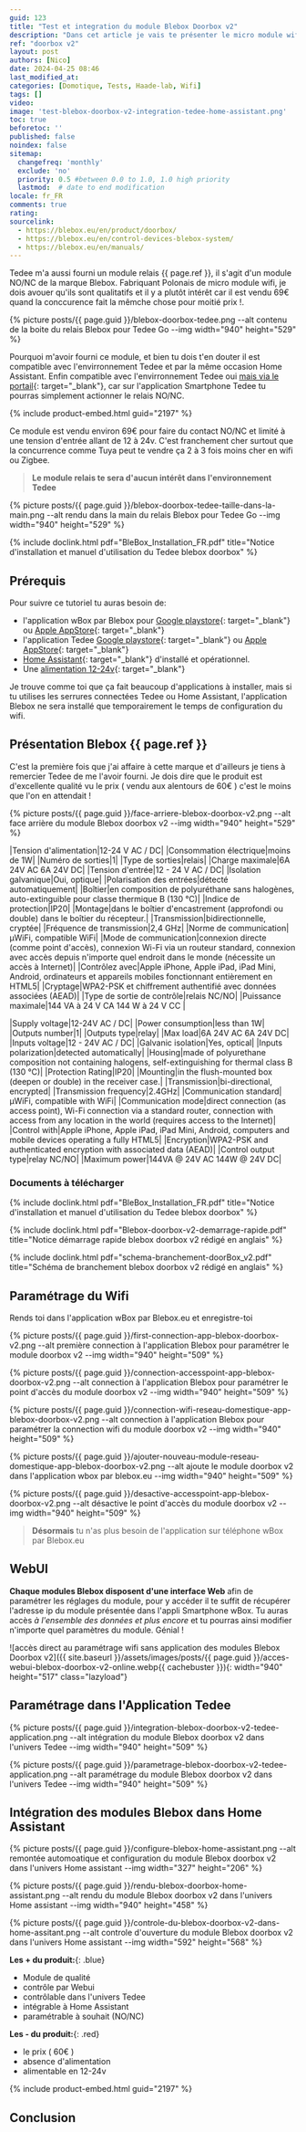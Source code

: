 ```yaml
---
guid: 123
title: "Test et integration du module Blebox Doorbox v2"
description: "Dans cet article je vais te présenter le micro module wifi doorbox v2 de Blebox NO/NC pour porte de garage, portail ainsi que l'intégration dans l'application Tedee et Home Assistant"
ref: "doorbox v2"
layout: post
authors: [Nico]
date: 2024-04-25 08:46
last_modified_at: 
categories: [Domotique, Tests, Haade-lab, Wifi]
tags: []
video: 
image: 'test-blebox-doorbox-v2-integration-tedee-home-assistant.png'
toc: true
beforetoc: ''
published: false
noindex: false
sitemap:
  changefreq: 'monthly'
  exclude: 'no'
  priority: 0.5 #between 0.0 to 1.0, 1.0 high priority
  lastmod:  # date to end modification
locale: fr_FR
comments: true
rating:  
sourcelink:
  - https://blebox.eu/en/product/doorbox/
  - https://blebox.eu/en/control-devices-blebox-system/
  - https://blebox.eu/en/manuals/
---
```


Tedee m'a aussi fourni un module relais {{ page.ref }}, il s'agit d'un module NO/NC de la marque Blebox. Fabriquant Polonais de micro module wifi, je dois avouer qu'ils sont qualitatifs et il y a plutôt intérêt car il est vendu 69€ quand la conccurence fait la mêmche chose pour moitié prix !.

{% picture posts/{{ page.guid }}/blebox-doorbox-tedee.png --alt contenu de la boite du relais Blebox pour Tedee Go --img width="940" height="529" %}

Pourquoi m'avoir fourni ce module, et bien tu dois t'en douter il est compatible avec l'envirronnement Tedee et par la même occasion Home Assistant. Enfin compatible avec l'envirronnement Tedee oui [mais via le portail](https://portal.tedee.com/){: target="_blank"}, car sur l'application Smartphone Tedee tu pourras simplement actionner le relais NO/NC.

{% include product-embed.html guid="2197" %}

Ce module est vendu environ 69€ pour faire du contact NO/NC et limité à une tension d'entrée allant de 12 à 24v. C'est franchement cher surtout que la concurrence comme Tuya peut te vendre ça 2 à 3 fois moins cher en wifi ou Zigbee.

> **Le module relais te sera d'aucun intérêt dans l'environnement Tedee**

{% picture posts/{{ page.guid }}/blebox-doorbox-tedee-taille-dans-la-main.png --alt rendu dans la main du relais Blebox pour Tedee Go --img width="940" height="529" %}

{% include doclink.html pdf="BleBox_Installation_FR.pdf" title="Notice d'installation et manuel d'utilisation du Tedee blebox doorbox" %}

## Prérequis

Pour suivre ce tutoriel tu auras besoin de:
- l'application wBox par Blebox pour [Google playstore](https://play.google.com/store/apps/details?id=eu.blebox.wBox&hl=en_US){: target="_blank"} ou [Apple AppStore](https://apps.apple.com/fr/app/wbox-by-blebox-eu/id1000135997){: target="_blank"}
- l'application Tedee [Google playstore](https://play.google.com/store/apps/details?id=tedee.mobile&hl=fr&gl=US){: target="_blank"} ou [Apple AppStore](https://apps.apple.com/fr/app/tedee/id1481874162){: target="_blank"}
- [Home Assistant](https://www.home-assistant.io/){: target="_blank"} d'installé et opérationnel.
- Une [alimentation 12-24v](https://s.click.aliexpress.com/e/_DEmnuCJ){: target="_blank"}

Je trouve comme toi que ça fait beaucoup d'applications à installer, mais si tu utilises les serrures connectées Tedee ou Home Assistant, l'application Blebox ne sera installé que temporairement le temps de configuration du wifi.

## Présentation Blebox {{ page.ref }}

C'est la première fois que j'ai affaire à cette marque et d'ailleurs je tiens à remercier Tedee de me l'avoir fourni. Je dois dire que le produit est d'excellente qualité vu le prix ( vendu aux alentours de 60€ ) c'est le moins que l'on en attendait !

{% picture posts/{{ page.guid }}/face-arriere-blebox-doorbox-v2.png --alt face arrière du module Blebox doorbox v2 --img width="940" height="529" %}

|Tension d'alimentation|12-24 V AC / DC|
|Consommation électrique|moins de 1W|
|Numéro de sorties|1|
|Type de sorties|relais|
|Charge maximale|6A 24V AC 6A 24V DC|
|Tension d'entrée|12 - 24 V AC / DC|
|Isolation galvanique|Oui, optique|
|Polarisation des entrées|détecté automatiquement|
|Boîtier|en composition de polyuréthane sans halogènes, auto-extinguible pour classe thermique B (130 °C)|
|Indice de protection|IP20|
|Montage|dans le boîtier d'encastrement (approfondi ou double) dans le boîtier du récepteur.|
|Transmission|bidirectionnelle, cryptée|
|Fréquence de transmission|2,4 GHz|
|Norme de communication|μWiFi, compatible WiFi|
|Mode de communication|connexion directe (comme point d'accès), connexion Wi-Fi via un routeur standard, connexion avec accès depuis n'importe quel endroit dans le monde (nécessite un accès à Internet)|
|Contrôlez avec|Apple iPhone, Apple iPad, iPad Mini, Android, ordinateurs et appareils mobiles fonctionnant entièrement en HTML5|
|Cryptage|WPA2-PSK et chiffrement authentifié avec données associées (AEAD)|
|Type de sortie de contrôle|relais NC/NO|
|Puissance maximale|144 VA à 24 V CA 144 W à 24 V CC |

|Supply voltage|12-24V AC / DC|
|Power consumption|less than 1W|
|Outputs number|1|
|Outputs type|relay|
|Max load|6A 24V AC 6A 24V DC|
|Inputs voltage|12 - 24V AC / DC|
|Galvanic isolation|Yes, optical|
|Inputs polarization|detected automatically|
|Housing|made of polyurethane composition not containing halogens, self-extinguishing for thermal class B (130 °C)|
|Protection Rating|IP20|
|Mounting|in the flush-mounted box (deepen or double) in the receiver case.|
|Transmission|bi-directional, encrypted|
|Transmission frequency|2.4GHz|
|Communication standard|μWiFi, compatible with WiFi|
|Communication mode|direct connection (as access point), Wi-Fi connection via a standard router, connection with access from any location in the world (requires access to the Internet)|
|Control with|Apple iPhone, Apple iPad, iPad Mini, Android, computers and mobile devices operating a fully HTML5|
|Encryption|WPA2-PSK and authenticated encryption with associated data (AEAD)|
|Control output type|relay NC/NO|
|Maximum power|144VA @ 24V AC 144W @ 24V DC|

### Documents à télécharger

{% include doclink.html pdf="BleBox_Installation_FR.pdf" title="Notice d'installation et manuel d'utilisation du Tedee blebox doorbox" %}

{% include doclink.html pdf="Blebox-doorbox-v2-demarrage-rapide.pdf" title="Notice démarrage rapide blebox doorbox v2 rédigé en anglais" %}

{% include doclink.html pdf="schema-branchement-doorBox_v2.pdf" title="Schéma de branchement blebox doorbox v2 rédigé en anglais" %}

## Paramétrage du Wifi

Rends toi dans l'application wBox par Blebox.eu et enregistre-toi 

{% picture posts/{{ page.guid }}/first-connection-app-blebox-doorbox-v2.png --alt première connection à l'application Blebox pour paramétrer le module doorbox v2 --img width="940" height="509" %}

{% picture posts/{{ page.guid }}/connection-accesspoint-app-blebox-doorbox-v2.png --alt connection à l'application Blebox pour paramétrer le point d'accès du module doorbox v2 --img width="940" height="509" %}

{% picture posts/{{ page.guid }}/connection-wifi-reseau-domestique-app-blebox-doorbox-v2.png --alt connection à l'application Blebox pour paramétrer la connection wifi du module doorbox v2 --img width="940" height="509" %}

{% picture posts/{{ page.guid }}/ajouter-nouveau-module-reseau-domestique-app-blebox-doorbox-v2.png --alt ajoute le module doorbox v2 dans l'application wbox par blebox.eu --img width="940" height="509" %}

{% picture posts/{{ page.guid }}/desactive-accesspoint-app-blebox-doorbox-v2.png --alt désactive le point d'accès du module doorbox v2 --img width="940" height="509" %}

> **Désormais** tu n'as plus besoin de l'application sur téléphone wBox par Blebox.eu

## WebUI

**Chaque modules Blebox disposent d'une interface Web** afin de paramétrer les réglages du module, pour y accéder il te suffit de récupérer l'adresse ip du module présentée dans l'appli Smartphone wBox. Tu auras accès *à l'ensemble des données et plus encore* et tu pourras ainsi modifier n'importe quel paramètres du module. Génial !

![accès direct au paramétrage wifi sans application des modules Blebox Doorbox v2]({{ site.baseurl }}/assets/images/posts/{{ page.guid }}/acces-webui-blebox-doorbox-v2-online.webp{{ cachebuster }}){: width="940" height="517" class="lazyload"}

## Paramétrage dans l'Application Tedee

{% picture posts/{{ page.guid }}/integration-blebox-doorbox-v2-tedee-application.png --alt intégration du module Blebox doorbox v2 dans l'univers Tedee --img width="940" height="509" %}

{% picture posts/{{ page.guid }}/parametrage-blebox-doorbox-v2-tedee-application.png --alt paramétrage du module Blebox doorbox v2 dans l'univers Tedee --img width="940" height="509" %}

## Intégration des modules Blebox dans Home Assistant

{% picture posts/{{ page.guid }}/configure-blebox-home-assistant.png --alt remontée automoatique et configuration du module Blebox doorbox v2 dans l'univers Home assistant --img width="327" height="206" %}

{% picture posts/{{ page.guid }}/rendu-blebox-doorbox-home-assistant.png --alt rendu du module Blebox doorbox v2 dans l'univers Home assistant --img width="940" height="458" %}

{% picture posts/{{ page.guid }}/controle-du-blebox-doorbox-v2-dans-home-assitant.png --alt controle d'ouverture du module Blebox doorbox v2 dans l'univers Home assistant --img width="592" height="568" %}



**Les + du produit:**{: .blue}
- Module de qualité
- contrôle par Webui
- contrôlable dans l'univers Tedee
- intégrable à Home Assistant
- paramétrable à souhait (NO/NC)

**Les - du produit:**{: .red}
- le prix ( 60€ )
- absence d'alimentation
- alimentable en 12-24v

{% include product-embed.html guid="2197" %}

## Conclusion



